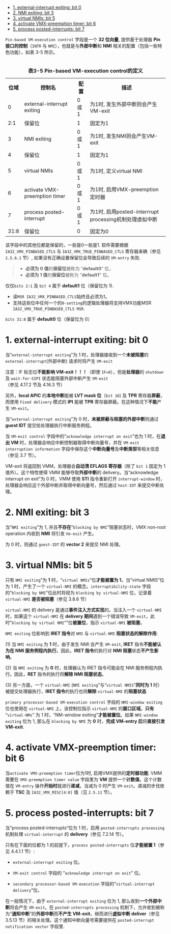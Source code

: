 
<!-- @import "[TOC]" {cmd="toc" depthFrom=1 depthTo=6 orderedList=false} -->

<!-- code_chunk_output -->

- [1. external-interrupt exiting: bit 0](#1-external-interrupt-exiting-bit-0)
- [2. NMI exiting: bit 3](#2-nmi-exiting-bit-3)
- [3. virtual NMIs: bit 5](#3-virtual-nmis-bit-5)
- [4. activate VMX-preemption timer: bit 6](#4-activate-vmx-preemption-timer-bit-6)
- [5. process posted-interrupts: bit 7](#5-process-posted-interrupts-bit-7)

<!-- /code_chunk_output -->

`Pin-based VM-execution control` 字段是一个 **32 位向量**, 提供基于处理器 **Pin 接口的控制**（`INTR` 与 `NMI`），也就是与**外部中断**和 **NMI** 相关的配置（包括一些特色功能），如表 3-5 所示。

<table>
 <caption><br><b>表3-5 Pin-based VM-execution control的定义</b></br></caption>
  <tr>
    <th>位域</th>
    <th>控制名</th>
    <th>配置</th>
    <th>描述</th>
  </tr>
  <tr>
    <td>0</td>
    <td>external-interrupt exiting</td>
    <td>0或1</td>
    <td>为1时, 发生外部中断则会产生VM-exit</td>
  </tr>
  <tr>
    <td>2:1</td>
    <td>保留位</td>
    <td>1</td>
    <td>固定为1</td>
  </tr>
  <tr>
    <td>3</td>
    <td>NMI exiting</td>
    <td>0或1</td>
    <td>为1时, 发生NMI则会产生VM-exit</td>
  </tr>
  <tr>
    <td>4</td>
    <td>保留位</td>
    <td>1</td>
    <td>固定为1</td>
  </tr>
  <tr>
    <td>5</td>
    <td>virtual NMIs</td>
    <td>0或1</td>
    <td>为1时, 定义virtual NMI</td>
  </tr>
  <tr>
    <td>6</td>
    <td>activate VMX-preemption timer</td>
    <td>0或1</td>
    <td>为1时, 启用VMX-preemption定时器</td>
  </tr>
  <tr>
    <td>7</td>
    <td>process posted-interrupt</td>
    <td>0或1</td>
    <td>为1时, 启用posted-interrrupt processing机制处理虚拟中断</td>
  </tr>
  <tr>
    <td>31:8</td>
    <td>保留位</td>
    <td>0</td>
    <td>固定为0</td>
  </tr>
</table>

该字段中的其他位都是保留的，一些是0一些是1. 软件需要根据 `IA32_VMX_PINBASED_CTLS` 与 `IA32_VMX_TRUE_PINBASED_CTLS` 寄存器来确（参见 `2.5.6.1` 节）, 如果没有正确设置保留位会导致后续的 `VM-entry` 失败.

> * **必须为 0 值**的**保留位**被称为 “**default0**” 位，
> * **必须为 1 值**的**保留位**被称为 "**default1**" 位。

仅仅`bits 2:1` 及 `bit 4` 属于 **default1** 位（保留位为 1). 

* 读`MSR IA32_VMX_PINBASED_CTLS`始终且必须为1。
* 支持这些位中任何一个的`0-setting`的逻辑处理器将支持VMX功能MSR `IA32_VMX_TRUE_PINBASED_CTLS MSR`.

`bits 31:8` 属于 **default0** 位（保留位为 0）

# 1. external-interrupt exiting: bit 0

当“`external-interrupt exiting`”为 1 时，处理器接收到一个**未被阻塞**的 `external-interrupt`(外部中断) 请求时将产生 `VM-exit`

注意：IF 标志位**不能影响 VM-exit！！！**（即使 `IF=0`），但是**处理器**的 `shutdown` 及 `wait-for-SIPI` 状态能阻塞外部中断产生 `VM-exit`（参见 4.17.2 节及 4.16.3 节）

另外，**local APIC** 的**本地中断**能被 **LVT mask 位**（`bit 16`) 及 **TPR** 寄存器**屏蔽**，而使用 `Fixed delivery` 模式的 **IPI** 能被 **TPR** 寄存器屏蔽。在这种情况下**不能**产生 `VM-exit`。

当“`external-interrupt exiting`”为 0 时，**未被屏蔽与阻塞的外部中断**则通过 **guest IDT** 提交给处理器执行中断服务例程。

当 `VM-exit control` 字段中的“`acknowledge interrupt on exit`”也为 1 时，在**退出 VM** 时，处理器会响应中断控制器取得中断向量号，并在 `VM-exit interruption information` 字段中保存这个**中断向量号**及**中断类型**等相关信息（参见 3.7 节）。

VM-exit 将返回到 VMM，处理器会**自动清 EFLAGS 寄存器**（除了 `bit 1` 固定为 1 值外）。这个特性使得 VMM 能够夺取**外部中断**的 delivery。当“acknowledge interrupt on exit”为 0 时，VMM 使用 **STI** 指令重新打开 `interrupt-window` 时，处理器会响应这个外部中断并取得中断向量号，然后通过 `host-IDT` 来提交中断处理。

# 2. NMI exiting: bit 3

当“`NMI exiting`”为 1, 并且**不存在**“`blocking by NMI`”阻塞状态时，VMX non-root operation 内收到 **NMI** 将引发 `Vm-exit` 产生。

为 0 时，则通过 `guest-IDT` 的 **vector 2** 来提交 NMI 处理。

# 3. virtual NMIs: bit 5

只有 `NMI exiting`”为 **1** 时，“`virtual NMIs`”位**才能被置为 1**。当“virtual NMIS”位为 1 时，产生了一个 `virtual-NMI` 的概念。`interruptibility-state` 字段的“`blocking by NMI`”位此时将视为 `blocking by virtual-NMI` 位，记录着 `virtual-NMI` **是否被阻塞**（参见 3.8.6 节）

`virtual-NMI` 的 delivery 是通过**事件注入方式实现**的。当注入一个 `virtual-NMI` 时，如果这个 `virtual-NMI` 在 **delivery 期间**遇到一个错误导致 `VM-exit`，此时“`blocking by virtual NMI`“”位**被置位**，指示 `virtual-NMI` **被阻塞**。

`NMI exiting` 位影响到 **IRET 指令**对 `NMI` 与 `virtual-NMI` **阻塞状态的解除作用**:

(1) 当 `NMI exiting` 为 **1** 时，由于发生 NMI 会产生 `VM-exit`, **IRET** 指令**不能被认为在 NMI 服务例程内执行**。因此，**IRET 指令**的执行对 **NMI 阻塞**状态**不产生影响**。

(2) 当 `NMI exiting` 为 **0** 时，处理器认为 IRET 指令可能会在 NMI 服务例程内执行。因此，**RET** 指令的执行将**解除 NMI 阻塞状态**。

(3) 另一方面，一个 `virtual-NMI` (`NMI exiting`”与“`virtual NMIS`”**同时为 1** 时）被提交处理器执行，**IRET 指令**的执行也将**解除** `virtual-NMI` 的**阻塞状态**

`primary processor-based VM-execution control` 字段的 `NMI-window exiting` 位也使用在 `virtual-NMI` 上，该控制位指示 `virtual-NMI` 的**窗口区域**。**只有** “`virtual-NMs`” 为 1 时，“NM-window exiting”**才能被置位**。如果 `NMI-window exiting` 位为 1, 那么在 `blocking by NMI` 为 **0** 时，**完成 VM-entry 后**将**直接引发 VM-exit**.

# 4. activate VMX-preemption timer: bit 6

当`activate VMX-preemption timer`位为1时, 启用VMX提供的**定时器功能**. VMM 需要在 `VMX-preemption timer value` 字段里为 **VM** 提供一个**计数值**。这个计数值在 `VM-entry` 操作**开始时**就进行**递减**，当减为 0 时产生 `VM-exit`。递减的步伐依赖于 **TSC** 及 `IA32_VMX_MISC[4:0]` 值（见 `2.5.11` 节）。

# 5. process posted-interrupts: bit 7

当“process posted-interrupts“位为 1 时，启用 `posted-interrupts processing` 机制处理 `virtual-interrupt` 的 **delivery**（参见 7.2.14 节）。

只有在下面的位都为 1 的前提下，`process posted-interrupts` 位**才能被置 1**（参见 4.4.1.1 节）:

* `external-interrupt exiting` 位。

* `VM-exit control` 字段的 “`acknowledge interrupt on exit`” 位。

* `secondary processor-based VM-execution` 字段的“`virtual-interrupt delivery`”位。

在一般情况下，由于 `external-interrupt exiting` 位为 1, 那么收到**一个外部中断**将会产生 `VM-exit`。在 `posted-interrupts processing` 机制下，允许收到被称为“**通知中断**”的**外部中断**而**不产生 VM-exit**，继而进行**虚拟中断 deliver**（参见 3.5.13 节）的相关处理。这个通知中断向量号需要提供在 `posted-interrupt notification vector` 字段里.